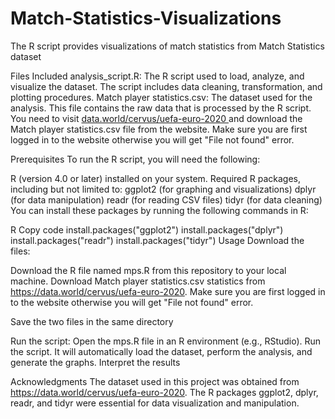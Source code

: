 # Match-Statistics-Visualizations
The R script provides visualizations of match statistics from Match Statistics dataset

Files Included
analysis_script.R: The R script used to load, analyze, and visualize the dataset. The script includes data cleaning, transformation, and plotting procedures.
Match player statistics.csv: The dataset used for the analysis. This file contains the raw data that is processed by the R script. You need to visit [data.world/cervus/uefa-euro-2020 ](https://data.world/cervus/uefa-euro-2020)and download the Match player statistics.csv file from the website. 
Make sure you are first logged in to the website otherwise you will get "File not found" error.

Prerequisites
To run the R script, you will need the following:

R (version 4.0 or later) installed on your system.
Required R packages, including but not limited to:
ggplot2 (for graphing and visualizations)
dplyr (for data manipulation)
readr (for reading CSV files)
tidyr (for data cleaning)
You can install these packages by running the following commands in R:

R
Copy code
install.packages("ggplot2")
install.packages("dplyr")
install.packages("readr")
install.packages("tidyr")
Usage
Download the files:

Download the R file named mps.R from this repository to your local machine.
Download Match player statistics.csv statistics from https://data.world/cervus/uefa-euro-2020. 
Make sure you are first logged in to the website otherwise you will get "File not found" error.

Save the two files in the same directory

Run the script:
Open the mps.R file in an R environment (e.g., RStudio).
Run the script. It will automatically load the dataset, perform the analysis, and generate the graphs.
Interpret the results

Acknowledgments
The dataset used in this project was obtained from https://data.world/cervus/uefa-euro-2020.
The R packages ggplot2, dplyr, readr, and tidyr were essential for data visualization and manipulation.

